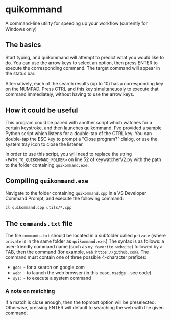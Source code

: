 # quikommand
A command-line utility for speeding up your workflow (currently for Windows only)

## The basics
Start typing, and quikommand will attempt to predict what you would like to do. You can use the arrow keys to select an option, then press ENTER to execute the corresponding command. The target command will appear in the status bar. 

Alternatively, each of the search results (up to 10) has a corresponding key on the NUMPAD. Press CTRL and this key simultaneuosly to execute that command immediately, without having to use the arrow keys.

## How it could be useful
This program could be paired with another script which watches for a certain keystroke, and then launches quikommand. I've provided a sample Python script which listens for a double-tap of the CTRL key. You can double-tap the ESC key to prompt a "Close program?" dialog, or use the system tray icon to close the listener.

In order to use this script, you will need to replace the string `<PATH_TO_QUIKOMMAND_FOLDER>` on line 52 of keywatcherV2.py with the path to the folder containing `quikommand.exe`.

## Compiling `quikommand.exe`
Navigate to the folder containing `quikommand.cpp` in a VS Developer Command Prompt, and execute the following command:

```
cl quikommand.cpp utils/*.cpp
```

## The `commands.txt` file
The file `commands.txt` should be located in a subfolder called `private` (where `private` is in the same folder as `quikommand.exe`.) The syntax is as follows: a user-friendly command name (such as `my favorite website`) followed by a TAB, then the command (for example, `web:https://github.com`). The command must contain one of three possible 4-character prefixes:
 - `goo:` - for a search on google.com
 - `web:` - to launch the web browser (in this case, `msedge` - see code)
 - `sys:` - to execute a system command


 ### A note on matching
 If a match is close enough, then the topmost option will be preselected. Otherwise, pressing ENTER will default to searching the web with the given command. 